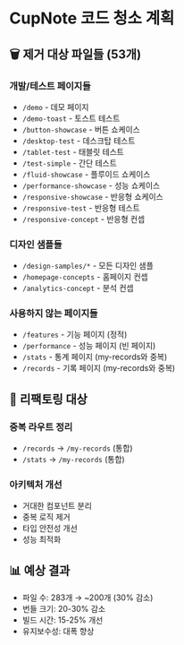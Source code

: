 # CupNote 코드 청소 계획

## 🗑️ 제거 대상 파일들 (53개)

### 개발/테스트 페이지들
- `/demo` - 데모 페이지
- `/demo-toast` - 토스트 테스트
- `/button-showcase` - 버튼 쇼케이스
- `/desktop-test` - 데스크탑 테스트
- `/tablet-test` - 태블릿 테스트
- `/test-simple` - 간단 테스트
- `/fluid-showcase` - 플루이드 쇼케이스
- `/performance-showcase` - 성능 쇼케이스
- `/responsive-showcase` - 반응형 쇼케이스
- `/responsive-test` - 반응형 테스트
- `/responsive-concept` - 반응형 컨셉

### 디자인 샘플들
- `/design-samples/*` - 모든 디자인 샘플
- `/homepage-concepts` - 홈페이지 컨셉
- `/analytics-concept` - 분석 컨셉

### 사용하지 않는 페이지들  
- `/features` - 기능 페이지 (정적)
- `/performance` - 성능 페이지 (빈 페이지)
- `/stats` - 통계 페이지 (my-records와 중복)
- `/records` - 기록 페이지 (my-records와 중복)

## 🔧 리팩토링 대상

### 중복 라우트 정리
- `/records` → `/my-records` (통합)
- `/stats` → `/my-records` (통합)

### 아키텍처 개선
- 거대한 컴포넌트 분리
- 중복 로직 제거
- 타입 안전성 개선
- 성능 최적화

## 📊 예상 결과
- 파일 수: 283개 → ~200개 (30% 감소)
- 번들 크기: 20-30% 감소
- 빌드 시간: 15-25% 개선
- 유지보수성: 대폭 향상